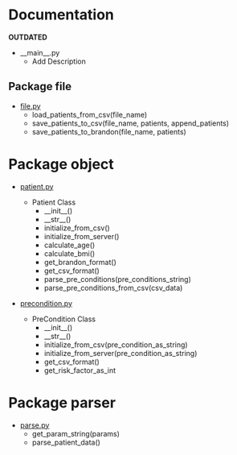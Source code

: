 # Documentation
**OUTDATED**

- \_\_main__.py
  - Add Description

## Package file
- [file.py](https://github.com/CCThomas/Vitech-Hacklahoma-Challenge/blob/master/file/file.py)
  - load_patients_from_csv(file_name)
  - save_patients_to_csv(file_name, patients, append_patients)
  - save_patients_to_brandon(file_name, patients)

# Package object
- [patient.py](https://github.com/CCThomas/Vitech-Hacklahoma-Challenge/blob/master/object/patient.py)
  - Patient Class
    - \_\_init__()
    - \_\_str__()
    - initialize_from_csv()
    - initialize_from_server()
    - calculate_age()
    - calculate_bmi()
    - get_brandon_format()
    - get_csv_format()
    - parse_pre_conditions(pre_conditions_string)
    - parse_pre_conditions_from_csv(csv_data)
    
- [precondition.py](https://github.com/CCThomas/Vitech-Hacklahoma-Challenge/blob/master/object/precondition.py)
  - PreCondition Class
    - \_\_init__()
    - \_\_str__()
    - initialize_from_csv(pre_condition_as_string)
    - initialize_from_server(pre_condition_as_string)
    - get_csv_format()
    - get_risk_factor_as_int
 
# Package parser
- [parse.py](https://github.com/CCThomas/Vitech-Hacklahoma-Challenge/blob/master/parser/parse.py)
  - get_param_string(params)
  - parse_patient_data()

